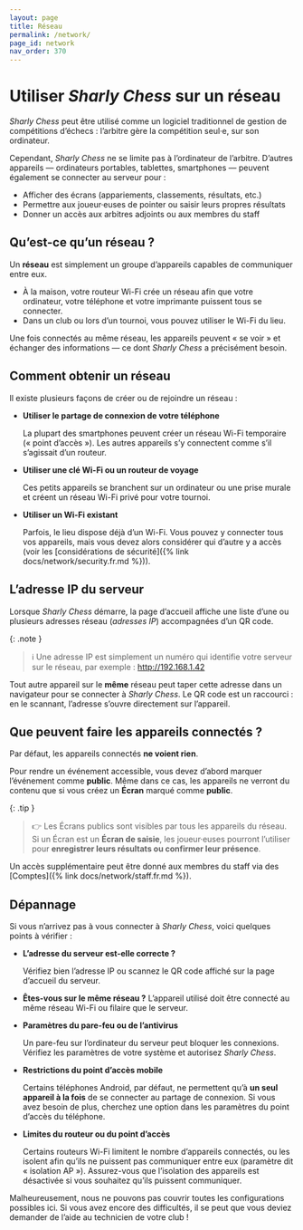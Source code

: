 ```yaml
---
layout: page
title: Réseau
permalink: /network/
page_id: network
nav_order: 370
---
```


# Utiliser _Sharly Chess_ sur un réseau

_Sharly Chess_ peut être utilisé comme un logiciel traditionnel de gestion de compétitions d’échecs : l’arbitre gère la compétition seul·e, sur son ordinateur.

Cependant, _Sharly Chess_ ne se limite pas à l’ordinateur de l’arbitre. D’autres appareils — ordinateurs portables, tablettes, smartphones — peuvent également se connecter au serveur pour :

* Afficher des écrans (appariements, classements, résultats, etc.)
* Permettre aux joueur·euses de pointer ou saisir leurs propres résultats
* Donner un accès aux arbitres adjoints ou aux membres du staff

## Qu’est-ce qu’un réseau ?

Un **réseau** est simplement un groupe d’appareils capables de communiquer entre eux.

* À la maison, votre routeur Wi-Fi crée un réseau afin que votre ordinateur, votre téléphone et votre imprimante puissent tous se connecter.
* Dans un club ou lors d’un tournoi, vous pouvez utiliser le Wi-Fi du lieu.

Une fois connectés au même réseau, les appareils peuvent « se voir » et échanger des informations — ce dont _Sharly Chess_ a précisément besoin.

## Comment obtenir un réseau

Il existe plusieurs façons de créer ou de rejoindre un réseau :

* **Utiliser le partage de connexion de votre téléphone**

  La plupart des smartphones peuvent créer un réseau Wi-Fi temporaire (« point d’accès »). Les autres appareils s’y connectent comme s’il s’agissait d’un routeur.

* **Utiliser une clé Wi-Fi ou un routeur de voyage**

  Ces petits appareils se branchent sur un ordinateur ou une prise murale et créent un réseau Wi-Fi privé pour votre tournoi.

* **Utiliser un Wi-Fi existant**

  Parfois, le lieu dispose déjà d’un Wi-Fi. Vous pouvez y connecter tous vos appareils, mais vous devez alors considérer qui d’autre y a accès (voir les [considérations de sécurité]({% link docs/network/security.fr.md %})).

## L’adresse IP du serveur

Lorsque _Sharly Chess_ démarre, la page d’accueil affiche une liste d’une ou plusieurs adresses réseau (_adresses IP_) accompagnées d’un QR code.

{: .note }
> :information_source: Une adresse IP est simplement un numéro qui identifie votre serveur sur le réseau, par exemple :
> http://192.168.1.42

Tout autre appareil sur le **même** réseau peut taper cette adresse dans un navigateur pour se connecter à _Sharly Chess_.
Le QR code est un raccourci : en le scannant, l’adresse s’ouvre directement sur l’appareil.

## Que peuvent faire les appareils connectés ?

Par défaut, les appareils connectés **ne voient rien**.

Pour rendre un événement accessible, vous devez d’abord marquer l’événement comme **public**.
Même dans ce cas, les appareils ne verront du contenu que si vous créez un **Écran** marqué comme **public**.

{: .tip }
> :point_right: Les Écrans publics sont visibles par tous les appareils du réseau.
> Si un Écran est un **Écran de saisie**, les joueur·euses pourront l’utiliser pour **enregistrer leurs résultats ou confirmer leur présence**.

Un accès supplémentaire peut être donné aux membres du staff via des [Comptes]({% link docs/network/staff.fr.md %}).

## Dépannage

Si vous n’arrivez pas à vous connecter à _Sharly Chess_, voici quelques points à vérifier :

* **L’adresse du serveur est-elle correcte ?**

  Vérifiez bien l’adresse IP ou scannez le QR code affiché sur la page d’accueil du serveur.

* **Êtes-vous sur le même réseau ?**
  L’appareil utilisé doit être connecté au même réseau Wi-Fi ou filaire que le serveur.

* **Paramètres du pare-feu ou de l’antivirus**

  Un pare-feu sur l’ordinateur du serveur peut bloquer les connexions.
  Vérifiez les paramètres de votre système et autorisez _Sharly Chess_.

* **Restrictions du point d’accès mobile**

  Certains téléphones Android, par défaut, ne permettent qu’à **un seul appareil à la fois** de se connecter au partage de connexion.
  Si vous avez besoin de plus, cherchez une option dans les paramètres du point d’accès du téléphone.

* **Limites du routeur ou du point d’accès**

  Certains routeurs Wi-Fi limitent le nombre d’appareils connectés, ou les isolent afin qu’ils ne puissent pas communiquer entre eux (paramètre dit « isolation AP »).
  Assurez-vous que l’isolation des appareils est désactivée si vous souhaitez qu’ils puissent communiquer.

Malheureusement, nous ne pouvons pas couvrir toutes les configurations possibles ici.
Si vous avez encore des difficultés, il se peut que vous deviez demander de l’aide au technicien de votre club !

